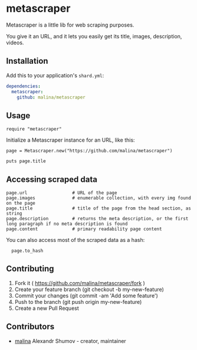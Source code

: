 # metascraper

Metascraper is a little lib for web scraping purposes.

You give it an URL, and it lets you easily get its title, images, description, videos.

## Installation


Add this to your application's `shard.yml`:

```yaml
dependencies:
  metascraper:
    github: malina/metascraper
```


## Usage


```crystal
require "metascraper"
```


Initialize a Metascraper instance for an URL, like this:

```crystal
page = Metascraper.new("https://github.com/malina/metascraper")

puts page.title
```

## Accessing scraped data

```crystal
page.url                 # URL of the page
page.images              # enumerable collection, with every img found on the page
page.title               # title of the page from the head section, as string
page.description         # returns the meta description, or the first long paragraph if no meta description is found
page.content             # primary readability page content
```

You can also access most of the scraped data as a hash:
```crystal
  page.to_hash
```

## Contributing

1. Fork it ( https://github.com/malina/metascraper/fork )
2. Create your feature branch (git checkout -b my-new-feature)
3. Commit your changes (git commit -am 'Add some feature')
4. Push to the branch (git push origin my-new-feature)
5. Create a new Pull Request

## Contributors

- [malina](https://github.com/malina) Alexandr Shumov - creator, maintainer
